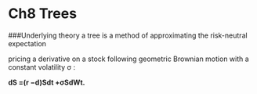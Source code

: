 Ch8 Trees
=====

###Underlying theory
a tree is a method of approximating the risk-neutral expectation

pricing a derivative on a stock following geometric Brownian motion with a constant volatility σ :

**dS =(r −d)Sdt +σSdWt.**




